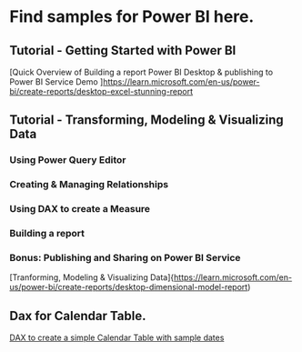# Find samples for Power BI here.

## Tutorial - Getting Started with Power BI
[Quick Overview of Building a report Power BI Desktop & publishing to Power BI Service Demo ]https://learn.microsoft.com/en-us/power-bi/create-reports/desktop-excel-stunning-report

## Tutorial - Transforming, Modeling & Visualizing Data
  ### Using Power Query Editor
  ### Creating & Managing Relationships
  ### Using DAX to create a Measure
  ### Building a report
  ### Bonus: Publishing and Sharing on Power BI Service
[Tranforming, Modeling & Visualizing Data]{https://learn.microsoft.com/en-us/power-bi/create-reports/desktop-dimensional-model-report)


## Dax for Calendar Table.
[DAX to create a simple Calendar Table with sample dates](https://github.com/ForTheLoveOfLearning/powerbi/blob/main/calendartable_dax.md)
